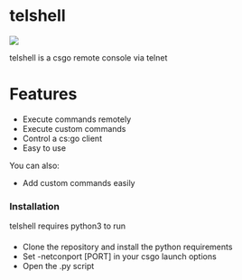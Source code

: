 # telshell
![](https://cdn.discordapp.com/attachments/486915002037436428/870682787747856434/68747470733a2f2f63646e2e646973636f72646170702e636f6d2f6174746163686d656e74732f3736363632343839353733.png)

telshell is a csgo remote console via telnet
# Features

  - Execute commands remotely
  - Execute custom commands
  - Control a cs:go client
  - Easy to use

You can also:
  - Add custom commands easily


### Installation

telshell requires python3 to run
####
- Clone the repository and install the python requirements
- Set -netconport [PORT] in your csgo launch options
- Open the .py script
